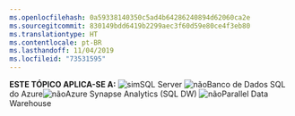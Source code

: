 ```yaml
---
ms.openlocfilehash: 0a59338140350c5ad4b64286240894d62060ca2e
ms.sourcegitcommit: 830149bdd6419b2299aec3f60d59e80ce4f3eb80
ms.translationtype: HT
ms.contentlocale: pt-BR
ms.lasthandoff: 11/04/2019
ms.locfileid: "73531595"
---
```

<Token>**ESTE TÓPICO APLICA-SE A:** ![sim](media/yes.png)SQL Server ![não](media/no.png)Banco de Dados SQL do Azure![não](media/no.png)Azure Synapse Analytics (SQL DW) ![não](media/no.png)Parallel Data Warehouse </Token>

